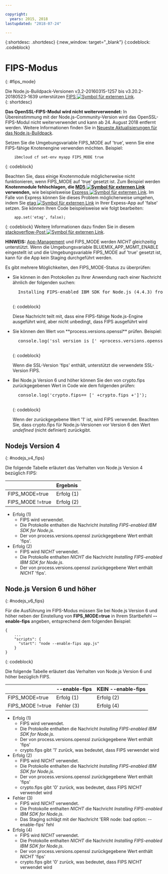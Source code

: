 ```yaml
---

copyright:
  years: 2015, 2018
lastupdated: "2018-07-24"

---
```


{:shortdesc: .shortdesc}
{:new_window: target="_blank"}
{:codeblock: .codeblock}

# FIPS-Modus
{: #fips_mode}

Die Node.js-Buildpack-Versionen v3.2-20160315-1257 bis v3.20.2-20180523-1639 unterstützen [FIPS ![Symbol für externen Link](../../icons/launch-glyph.svg "Symbol für externen Link")](https://en.wikipedia.org/wiki/Federal_Information_Processing_Standards).  
{: shortdesc}

**Das OpenSSL-FIPS-Modul wird nicht weiterverwendet:** In Übereinstimmung mit der Node.js-Community-Version wird das OpenSSL-FIPS-Modul nicht weiterverwendet und kann ab 24. August 2018 entfernt werden. Weitere Informationen finden Sie in [Neueste Aktualisierungen für das Node.js-Buildpack](updates.html#fips-deprecation).

Setzen Sie die Umgebungsvariable FIPS_MODE auf 'true', wenn Sie eine FIPS-fähige Knotenengine verwenden möchten.
Beispiel:

```
    ibmcloud cf set-env myapp FIPS_MODE true
```
{: codeblock}

Beachten Sie, dass einige Knotenmodule möglicherweise nicht funktionieren, wenn FIPS_MODE auf 'true' gesetzt ist.  Zum Beispiel werden **Knotenmodule fehlschlagen, die [MD5 ![Symbol für externen Link](../../icons/launch-glyph.svg "Symbol für externen Link")](https://en.wikipedia.org/wiki/MD5) verwenden,** wie beispielsweise [Express ![Symbol für externen Link](../../icons/launch-glyph.svg "Symbol für externen Link")](http://expressjs.com/).  Im Falle von Express können Sie dieses Problem möglicherweise umgehen, indem Sie [etag ![Symbol für externen Link](../../icons/launch-glyph.svg "Symbol für externen Link")](http://expressjs.com/en/api.html) in Ihrer
Expess-App auf 'false' setzen. Sie können Ihren Code beispielsweise wie folgt bearbeiten:
```
    app.set('etag', false);
```
{: codeblock}
Weitere Informationen dazu finden Sie in diesem [stackoverflow-Post ![Symbol für externen Link](../../icons/launch-glyph.svg "Symbol für externen Link")](http://stackoverflow.com/questions/15191511/disable-etag-header-in-express-node-js).

**HINWEIS:** [App-Management](../common/app_mng.html) und FIPS_MODE werden *NICHT* gleichzeitig unterstützt.  Wenn die Umgebungsvariable BLUEMIX_APP_MGMT_ENABLE eingestellt ist und die Umgebungsvariable FIPS_MODE auf 'true' gesetzt ist, kann für die App kein Staging durchgeführt werden.

Es gibt mehrere Möglichkeiten, den FIPS_MODE-Status zu überprüfen:
<ul>
<li> Sie können in den Protokollen zu Ihrer Anwendung nach einer Nachricht ähnlich der folgenden suchen:    

  <pre>
  Installing FIPS-enabled IBM SDK for Node.js (4.4.3) from cache
  </pre>
  {: codeblock}

Diese Nachricht teilt mit, dass eine FIPS-fähige Node.js-Engine ausgeführt wird, aber nicht unbedingt, dass FIPS ausgeführt wird
</li>

<li> Sie können den Wert von **process.versions.openssl** prüfen. Beispiel:

  <pre>
  console.log('ssl version is [' +process.versions.openssl +']');
  </pre>
  {: codeblock}

Wenn die SSL-Version 'fips' enthält, unterstützt die verwendete SSL-Version FIPS.  
</li>

<li> Bei Node.js Version 6 und höher können Sie den von crypto.fips zurückgegebenen Wert in Code wie dem folgenden prüfen:

  <pre>
  console.log('crypto.fips== [' +crypto.fips +']');
  </pre>
  {: codeblock}

Wenn der zurückgegebene Wert '1' ist, wird FIPS verwendet. Beachten Sie, dass crypto.fips für Node.js-Versionen vor Version 6 den Wert *undefined* (nicht definiert) zurückgibt.
</li>
</ul>

## Nodejs Version 4
{: #nodejs_v4_fips}

Die folgende Tabelle erläutert das Verhalten von Node.js Version 4 bezüglich FIPS:

|                 | Ergebnis        |
| :-------------- | :------------ |
|FIPS_MODE=true   |Erfolg (1)    |
|FIPS_MODE !=true |Erfolg (2)    |

* Erfolg (1)
  * FIPS wird verwendet.
  * Die Protokolle enthalten die Nachricht *Installing FIPS-enabled IBM SDK for Node.js*.
  * Der von process.versions.openssl zurückgegebene Wert enthält 'fips'.
* Erfolg (2)
  * FIPS wird *NICHT* verwendet.
  * Die Protokolle enthalten *NICHT* die Nachricht *Installing FIPS-enabled IBM SDK for Node.js*.
  * Der von process.versions.openssl zurückgegebene Wert enthält *NICHT* 'fips'.

## Node.js Version 6 und höher
{: #nodejs_v6_fips}

Für die Ausführung im FIPS-Modus müssen Sie bei Node.js Version 6 und höher neben der Einstellung von **FIPS_MODE=true** in Ihrem Startbefehl **--enable-fips** angeben, entsprechend dem folgenden Beispiel:
```
{
    ...   
    "scripts": {
      "start": "node --enable-fips app.js"
    }
}
```
{: codeblock}

Die folgende Tabelle erläutert das Verhalten von Node.js Version 6 und höher bezüglich FIPS.

|                 |--enable-fips  |KEIN --enable-fips |
| :-------------- | :------------ | :-------------- |
|FIPS_MODE=true   |Erfolg (1)    |Erfolg (2)      |
|FIPS_MODE !=true |Fehler (3)    |Erfolg (4)      |

* Erfolg (1)
  * FIPS wird verwendet.
  * Die Protokolle enthalten die Nachricht *Installing FIPS-enabled IBM SDK for Node.js*.
  * Der von process.versions.openssl zurückgegebene Wert enthält 'fips'
  * crypto.fips gibt '1' zurück, was bedeutet, dass FIPS verwendet wird
* Erfolg (2)
  * FIPS wird *NICHT* verwendet.
  * Die Protokolle enthalten die Nachricht *Installing FIPS-enabled IBM SDK for Node.js*.
  * Der von process.versions.openssl zurückgegebene Wert enthält 'fips'
  * crypto.fips gibt '0' zurück, was bedeutet, dass FIPS *NICHT* verwendet wird
* Fehler (3)
  * FIPS wird *NICHT* verwendet.
  * Die Protokolle enthalten *NICHT* die Nachricht *Installing FIPS-enabled IBM SDK for Node.js*.
  * Das Staging schlägt mit der Nachricht 'ERR node: bad option: --enable-fips' fehl
* Erfolg (4)
  * FIPS wird *NICHT* verwendet.
  * Die Protokolle enthalten *NICHT* die Nachricht *Installing FIPS-enabled IBM SDK for Node.js*.
  * Der von process.versions.openssl zurückgegebene Wert enthält *NICHT* 'fips'
  * crypto.fips gibt '0' zurück, was bedeutet, dass FIPS *NICHT* verwendet wird
